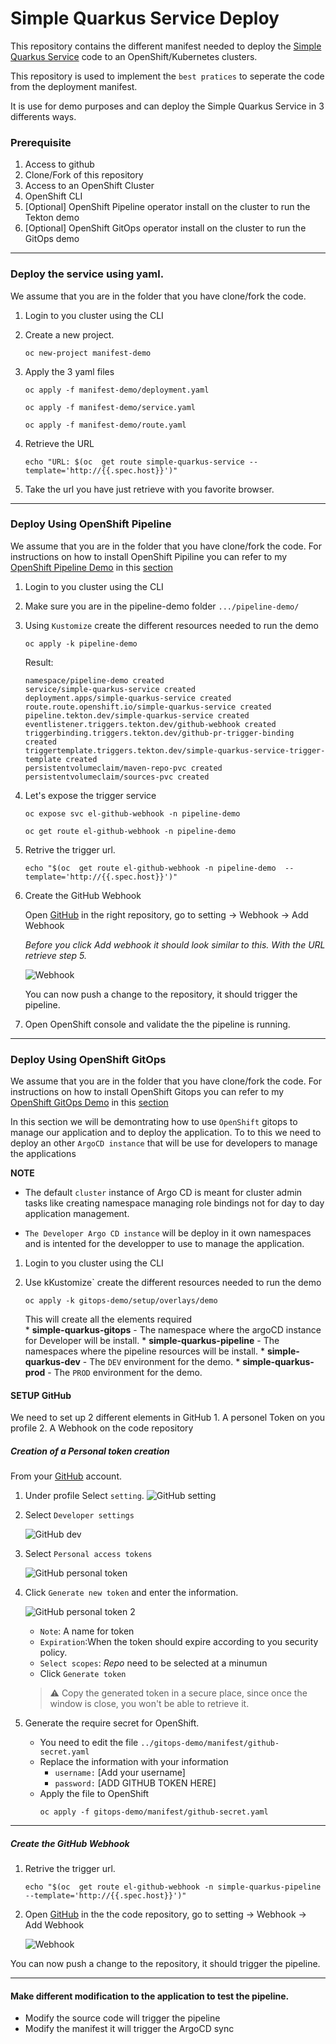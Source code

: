 # Simple Quarkus Service Deploy

This repository contains the different manifest needed to deploy the [Simple Quarkus Service](https://github.com/froberge/simple-quarkus-service) code to an OpenShift/Kubernetes clusters.


This repository is used to implement the `best pratices` to seperate the code from the deployment manifest.

It is use for demo purposes and can deploy the Simple Quarkus Service in 3 differents ways.

### Prerequisite

1. Access to github
1. Clone/Fork of this repository
1. Access to an OpenShift Cluster
1. OpenShift CLI
1. [Optional] OpenShift Pipeline operator install on the cluster to run the Tekton demo
1. [Optional] OpenShift GitOps operator install on the cluster to run the GitOps demo

---

### Deploy the service using yaml.

We assume that you are in the folder that you have clone/fork the code.

1. Login to you cluster using the CLI
2. Create a new project.
    ```
    oc new-project manifest-demo
    ```
3. Apply the 3 yaml files
    ```
    oc apply -f manifest-demo/deployment.yaml
    ```
    ```
    oc apply -f manifest-demo/service.yaml
    ```
    ```
    oc apply -f manifest-demo/route.yaml
    ```

4. Retrieve the URL
    ```
    echo "URL: $(oc  get route simple-quarkus-service --template='http://{{.spec.host}}')"
    ```
5. Take the url you have just retrieve with you favorite browser.

---

### Deploy Using OpenShift Pipeline

We assume that you are in the folder that you have clone/fork the code. For instructions on how to install OpenShift Pipiline you can refer to my [OpenShift Pipeline Demo](https://github.com/froberge/ocp-pipeline-demo) in this [section](https://github.com/froberge/ocp-pipeline-demo/blob/main/docs/install-pipeline-operator.md)

1. Login to you cluster using the CLI
1. Make sure you are in the pipeline-demo folder
`.../pipeline-demo/`

1. Using `Kustomize` create the different resources needed to run the demo
    ```
    oc apply -k pipeline-demo
    ```
    Result:
    ```
    namespace/pipeline-demo created
    service/simple-quarkus-service created
    deployment.apps/simple-quarkus-service created
    route.route.openshift.io/simple-quarkus-service created
    pipeline.tekton.dev/simple-quarkus-service created
    eventlistener.triggers.tekton.dev/github-webhook created
    triggerbinding.triggers.tekton.dev/github-pr-trigger-binding created
    triggertemplate.triggers.tekton.dev/simple-quarkus-service-trigger-template created
    persistentvolumeclaim/maven-repo-pvc created
    persistentvolumeclaim/sources-pvc created
    ```
1. Let's expose the trigger service
    ```
    oc expose svc el-github-webhook -n pipeline-demo
    ```
    ```
    oc get route el-github-webhook -n pipeline-demo
    ```
1. Retrive the trigger url.
    ```
    echo "$(oc  get route el-github-webhook -n pipeline-demo  --template='http://{{.spec.host}}')"
    ```
1.  Create the GitHub Webhook

    Open [GitHub](https://github.com/)  in the right repository, go to setting -> Webhook -> Add Webhook

    _Before you click Add webhook it should look similar to this. With the URL retrieve step 5._

    ![Webhook](/docs/images/github-webhook.png)

    You can now push a change to the repository, it should trigger the pipeline.
    
1. Open OpenShift console and validate the the pipeline is running.

---

### Deploy Using OpenShift GitOps

We assume that you are in the folder that you have clone/fork the code. For instructions on how to install OpenShift Gitops you can refer to my [OpenShift GitOps Demo](https://github.com/froberge/ocp-gitops-demo) in this [section](https://github.com/froberge/ocp-gitops-demo/blob/main/docs/install-gitops-operator.md)


In this section we will be demontrating how to use `OpenShift` gitops to manage our application and to deploy the application. To to this we need to deploy an other `ArgoCD instance` that will be use for developers to manage the applications

__NOTE__
*   The default `cluster` instance of Argo CD is meant for cluster admin tasks like creating namespace managing role bindings not for day to day application management.

* `The Developer Argo CD instance` will be deploy in it own namespaces and is intented for the developper to use to manage the application.

1. Login to you cluster using the CLI

1. Use kKustomize` create the different resources needed to run the demo 
    ```
    oc apply -k gitops-demo/setup/overlays/demo
    ```

    This will create all the elements required    
        * __simple-quarkus-gitops__ - The namespace where the argoCD instance for Developer will be install.
        * __simple-quarkus-pipeline__ - The namespaces where the pipeline resources will be install.
        * __simple-quarkus-dev__ - The `DEV` environment for the demo.
        * __simple-quarkus-prod__ - The `PROD` environment for the demo.

#### SETUP GitHub

We need to set up 2 different elements in GitHub
    1. A personel Token on you profile
    2. A Webhook on the code repository


##### Creation of a Personal token creation

From your [GitHub](github.com) account.

1. Under profile Select `setting`.
    ![GitHub setting](docs/images/github-setting.png)

2. Select `Developer settings`

    ![GitHub dev](docs/images/github-devsetting.png)

3. Select `Personal access tokens`

    ![GitHub personal token](docs/images/github-personal-token.png)

4. Click `Generate new token` and enter the information.

    ![GitHub personal token 2](docs/images/github-access-token.png)

    * `Note`: A name for token
    * `Expiration`:When the token should expire according to you security policy.
    *  `Select scopes`: _Repo_ need to be selected at a minumun
    * Click `Generate token`

    > :warning: Copy the generated token in a secure place, since once the window is close, you won't be able to retrieve it. 

5. Generate the require secret for OpenShift.
    * You need to edit the file `../gitops-demo/manifest/github-secret.yaml`
    * Replace the information with your information
        * `username:` [Add your username]
        * `password:` [ADD GITHUB TOKEN HERE]
    * Apply the file to OpenShift
        ```
        oc apply -f gitops-demo/manifest/github-secret.yaml
        ```
---
##### Create the GitHub Webhook
1. Retrive the trigger url.     
    ```
    echo "$(oc  get route el-github-webhook -n simple-quarkus-pipeline  --template='http://{{.spec.host}}')"
    ```

2. Open [GitHub](https://github.com/)  in the the code repository, go to setting -> Webhook -> Add Webhook

    ![Webhook](/docs/images/github-webhook.png)

You can now push a change to the repository, it should trigger the pipeline. 

---

#### Make different modification to the application to test the pipeline.

* Modify the source code will trigger the pipeline
* Modify the manifest it will trigger the ArgoCD sync


